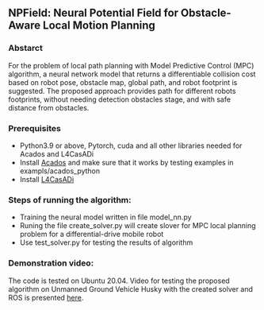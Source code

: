 ## NPField: Neural Potential Field for Obstacle-Aware Local Motion Planning

### Abstarct
For the problem of local path planning with Model Predictive Control (MPC) algorithm, a neural network model that returns a differentiable collision cost based on robot pose, obstacle map, global path, and robot footprint is suggested. The proposed approach provides path for different robots footprints, without needing detection obstacles stage, and with safe distance from obstacles.

### Prerequisites
- Python3.9 or above, Pytorch, cuda and all other libraries needed for Acados and L4CasADi
- Install [Acados](https://github.com/acados/acados) and make sure that it works by testing examples in exampls/acados_python
- Install [L4CasADi](https://github.com/Tim-Salzmann/l4casadi)

### Steps of running the algorithm:
- Training the neural model written in file model_nn.py
- Runing the file create_solver.py will create slover for MPC local planning problem for a differential-drive mobile robot
- Use test_solver.py for testing the results of algorithm

### Demonstration video:
The code is tested on Ubuntu 20.04. Video for testing the proposed algorithm on Unmanned Ground Vehicle Husky with the created solver and ROS is presented [here](https://www.youtube.com/watch?v=KL3bfvUwGqs).


